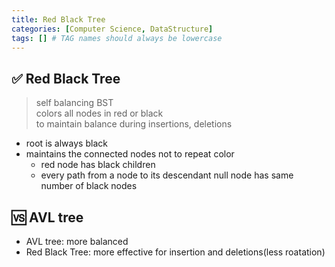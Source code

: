 ```yaml
---
title: Red Black Tree
categories: [Computer Science, DataStructure]
tags: [] # TAG names should always be lowercase
---
```


## ✅ Red Black Tree

> self balancing BST <br>
> colors all nodes in red or black <br>
> to maintain balance during insertions, deletions <br>

- root is always black
- maintains the connected nodes not to repeat color
  - red node has black children
  - every path from a node to its descendant null node has same number of black nodes

## 🆚 AVL tree

- AVL tree: more balanced <br>
- Red Black Tree: more effective for insertion and deletions(less roatation) <br>
